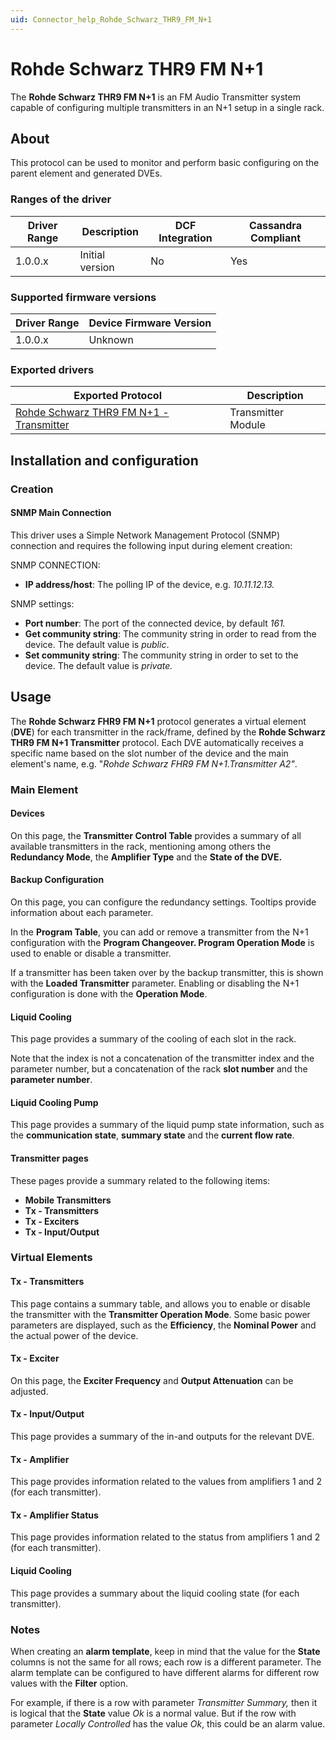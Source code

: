 ```yaml
---
uid: Connector_help_Rohde_Schwarz_THR9_FM_N+1
---
```


# Rohde Schwarz THR9 FM N+1

The **Rohde Schwarz THR9 FM N+1** is an FM Audio Transmitter system capable of configuring multiple transmitters in an N+1 setup in a single rack.

## About

This protocol can be used to monitor and perform basic configuring on the parent element and generated DVEs.

### Ranges of the driver

| **Driver Range** | **Description** | **DCF Integration** | **Cassandra Compliant** |
|------------------|-----------------|---------------------|-------------------------|
| 1.0.0.x          | Initial version | No                  | Yes                     |

### Supported firmware versions

| **Driver Range** | **Device Firmware Version** |
|------------------|-----------------------------|
| 1.0.0.x          | Unknown                     |

### Exported drivers

| **Exported Protocol**                                                                                              | **Description**    |
|--------------------------------------------------------------------------------------------------------------------|--------------------|
| [Rohde Schwarz THR9 FM N+1 - Transmitter](xref:Connector_help_Rohde_Schwarz_THR9_FM_N%2B1_-_Transmitter) | Transmitter Module |

## Installation and configuration

### Creation

#### SNMP Main Connection

This driver uses a Simple Network Management Protocol (SNMP) connection and requires the following input during element creation:

SNMP CONNECTION:

- **IP address/host**: The polling IP of the device, e.g. *10.11.12.13.*

SNMP settings:

- **Port number**: The port of the connected device, by default *161.*
- **Get community string**: The community string in order to read from the device. The default value is *public*.
- **Set community string**: The community string in order to set to the device. The default value is *private.*

## Usage

The **Rohde Schwarz FHR9 FM N+1** protocol generates a virtual element (**DVE**) for each transmitter in the rack/frame, defined by the **Rohde Schwarz THR9 FM N+1 Transmitter** protocol. Each DVE automatically receives a specific name based on the slot number of the device and the main element's name, e.g. "*Rohde Schwarz FHR9 FM N+1.Transmitter A2"*.

### Main Element

#### Devices

On this page, the **Transmitter Control Table** provides a summary of all available transmitters in the rack, mentioning among others the **Redundancy Mode**, the **Amplifier Type** and the **State of the DVE.**

#### Backup Configuration

On this page, you can configure the redundancy settings. Tooltips provide information about each parameter.

In the **Program Table**, you can add or remove a transmitter from the N+1 configuration with the **Program Changeover. Program Operation Mode** is used to enable or disable a transmitter.

If a transmitter has been taken over by the backup transmitter, this is shown with the **Loaded Transmitter** parameter. Enabling or disabling the N+1 configuration is done with the **Operation Mode**.

#### Liquid Cooling

This page provides a summary of the cooling of each slot in the rack.

Note that the index is not a concatenation of the transmitter index and the parameter number, but a concatenation of the rack **slot number** and the **parameter number**.

#### Liquid Cooling Pump

This page provides a summary of the liquid pump state information, such as the **communication state**, **summary state** and the **current flow rate**.

#### Transmitter pages

These pages provide a summary related to the following items:

- **Mobile Transmitters**
- **Tx - Transmitters**
- **Tx - Exciters**
- **Tx - Input/Output**

### Virtual Elements

#### Tx - Transmitters

This page contains a summary table, and allows you to enable or disable the transmitter with the **Transmitter Operation Mode**. Some basic power parameters are displayed, such as the **Efficiency**, the **Nominal Power** and the actual power of the device.

#### Tx - Exciter

On this page, the **Exciter Frequency** and **Output Attenuation** can be adjusted.

#### Tx - Input/Output

This page provides a summary of the in-and outputs for the relevant DVE.

#### Tx - Amplifier

This page provides information related to the values from amplifiers 1 and 2 (for each transmitter).

#### Tx - Amplifier Status

This page provides information related to the status from amplifiers 1 and 2 (for each transmitter).

#### Liquid Cooling

This page provides a summary about the liquid cooling state (for each transmitter).

### Notes

When creating an **alarm template**, keep in mind that the value for the **State** columns is not the same for all rows; each row is a different parameter. The alarm template can be configured to have different alarms for different row values with the **Filter** option.

For example, if there is a row with parameter *Transmitter Summary,* then it is logical that the **State** value *Ok* is a normal value. But if the row with parameter *Locally Controlled* has the value *Ok*, this could be an alarm value.
